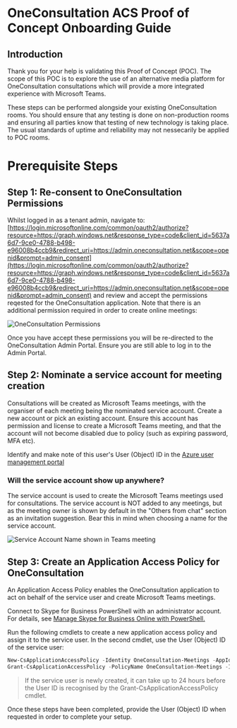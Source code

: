 # OneConsultation ACS Proof of Concept Onboarding Guide

## Introduction

Thank you for your help is validating this Proof of Concept (POC). The scope of this POC is to explore the use of an alternative media platform for OneConsultation consultations which will provide a more integrated experience with Microsoft Teams.

These steps can be performed alongside your existing OneConsultation rooms. You should ensure that any testing is done on non-production rooms and ensuring all parties know that testing of new technology is taking place. The usual standards of uptime and reliability may not nessecarily be applied to POC rooms.

# Prerequisite Steps

## Step 1: Re-consent to OneConsultation Permissions

Whilst logged in as a tenant admin, navigate to: [https://login.microsoftonline.com/common/oauth2/authorize?resource=https://graph.windows.net&response_type=code&client_id=5637a6d7-9ce0-4788-b498-e96008b4ccb9&redirect_uri=https://admin.oneconsultation.net&scope=openid&prompt=admin_consent](https://login.microsoftonline.com/common/oauth2/authorize?resource=https://graph.windows.net&response_type=code&client_id=5637a6d7-9ce0-4788-b498-e96008b4ccb9&redirect_uri=https://admin.oneconsultation.net&scope=openid&prompt=admin_consent) and review and accept the permissions reqested for the OneConsultation application. Note that there is an additional permission required in order to create online meetings:

![OneConsultation Permissions](https://raw.githubusercontent.com/modalitysystems/oneconsultation-docs/master/images/2021-02-11%2013_11_19-Window.png "OneConsultation Permission Request")

Once you have accept these permissions you will be re-directed to the OneConsultation Admin Portal. Ensure you are still able to log in to the Admin Portal.

## Step 2: Nominate a service account for meeting creation

Consultations will be created as Microsoft Teams meetings, with the organiser of each meeting being the nominated service account. Create a new account or pick an existing account. Ensure this account has permission and license to create a Microsoft Teams meeting, and that the account will not become disabled due to policy (such as expiring password, MFA etc).

Identify and make note of this user's User (Object) ID in the [Azure user management portal](https://portal.azure.com/#blade/Microsoft_AAD_IAM/UsersManagementMenuBlade)

### Will the service account show up anywhere?

The service account is used to create the Microsoft Teams meetings used for consultations. The service account is NOT added to any meetings, but as the meeting owner is shown by default in the "Others from chat" section as an invitation suggestion. Bear this in mind when choosing a name for the service account.

![Service Account Name shown in Teams meeting](https://raw.githubusercontent.com/modalitysystems/oneconsultation-docs/master/images/2021-02-11%2014_54_40-ONECONSULTATION21de90fa-a517-4e8d-a5be-72845603a058%20_%20Microsoft%20Teams.png "Service account name shown in Teams meeting")

## Step 3: Create an Application Access Policy for OneConsultation

An Application Access Policy enables the OneConsultation application to act on behalf of the service user and create Microsoft Teams meetings.

Connect to Skype for Business PowerShell with an administrator account. For details, see [Manage Skype for Business Online with PowerShell.](https://docs.microsoft.com/en-us/microsoft-365/enterprise/manage-skype-for-business-online-with-microsoft-365-powershell)

Run the following cmdlets to create a new application access policy and assign it to the service user. In the second cmdlet, use the User (Object) ID of the service user:

```powershell
New-CsApplicationAccessPolicy -Identity OneConsultation-Meetings -AppIds "5637a6d7-9ce0-4788-b498-e96008b4ccb9" -Description "OneConsultation Meeting Creation Policy"
Grant-CsApplicationAccessPolicy -PolicyName OneConsultation-Meetings -Identity "SERVICE_USER_ID"
```

> If the service user is newly created, it can take up to 24 hours before the User ID is recognised by the Grant-CsApplicationAccessPolicy cmdlet.

Once these steps have been completed, provide the User (Object) ID when requested in order to complete your setup.



